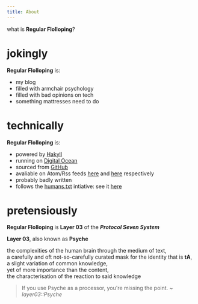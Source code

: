 ```yaml
---
title: About
---
```


what is **Regular Flolloping**?  

# jokingly
**Regular Flolloping** is:

* my blog
* filled with armchair psychology
* filled with bad opinions on tech
* something mattresses need to do

# technically
**Regular Flolloping** is:

* powered by [Hakyll](https://jaspervdj.be/hakyll/)
* running on [Digital Ocean](https://www.digitalocean.com/)
* sourced from [GitHub](https://github.com/techieAgnostic/rf)
* avaliable on Atom/Rss feeds [here](/atom.xml) and [here](/rss.xml) respectively
* probably badly written
* follows the [humans.txt](http://humanstxt.org/) intiative: see it [here](/humans.txt)

# pretensiously
**Regular Flolloping** is **Layer 03** of the ***Protocol Seven System***

**Layer 03**, also known as **Psyche**

the complexities of the human brain through the medium of text,  
a carefully and oft not-so-carefully curated mask for the identity that is **tA**,  
a slight variation of common knowledge,  
yet of more importance than the content,  
the characterisation of the reaction to said knowledge

> If you use Psyche as a processor, you're missing the point. ~ *layer03::Psyche*
